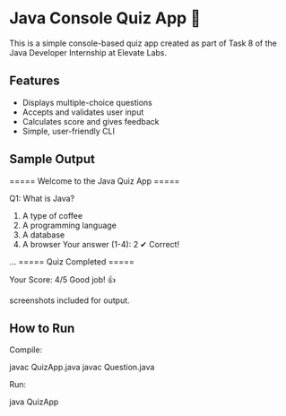 # Java Console Quiz App 🎯

This is a simple console-based quiz app created as part of Task 8 of the Java Developer Internship at Elevate Labs.

## Features
- Displays multiple-choice questions
- Accepts and validates user input
- Calculates score and gives feedback
- Simple, user-friendly CLI

## Sample Output

===== Welcome to the Java Quiz App =====

Q1:
What is Java?
1. A type of coffee
2. A programming language
3. A database
4. A browser
Your answer (1-4): 2
✔ Correct!

...
===== Quiz Completed =====

Your Score: 4/5
Good job! 👍

screenshots included for output.

##  How to Run
Compile:

javac QuizApp.java
javac Question.java

Run:

java QuizApp
